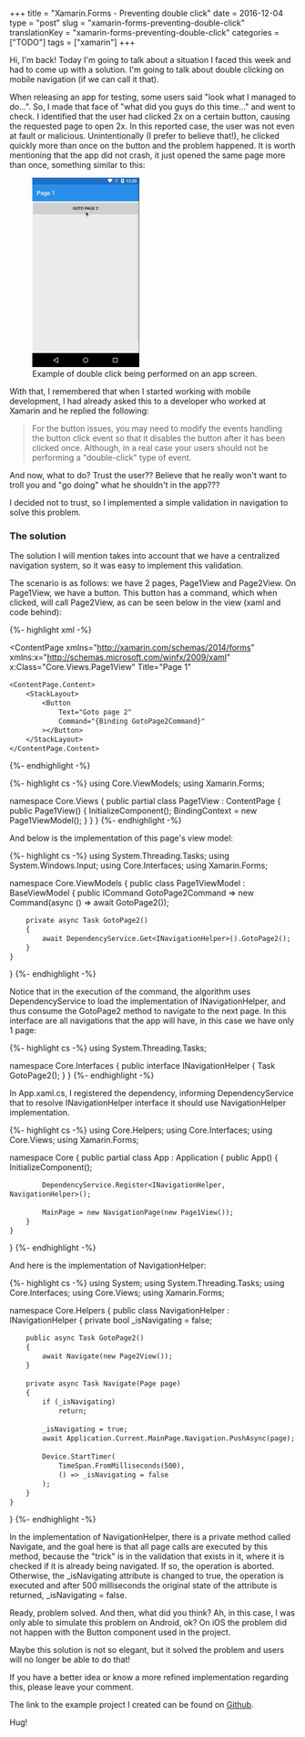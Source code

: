 +++
title = "Xamarin.Forms - Preventing double click"
date = 2016-12-04
type = "post"
slug = "xamarin-forms-preventing-double-click"
translationKey = "xamarin-forms-preventing-double-click"
categories = ["TODO"]
tags = ["xamarin"]
+++

<p class="intro"><span class="dropcap">H</span>i, I'm back! Today I'm going to talk about a situation I faced this week and had to come up with a solution. I'm going to talk about double clicking on mobile navigation (if we can call it that).</p>

When releasing an app for testing, some users said "look what I managed to do...". So, I made that face of "what did you guys do this time..." and went to check. I identified that the user had clicked 2x on a certain button, causing the requested page to open 2x. In this reported case, the user was not even at fault or malicious. Unintentionally (I prefer to believe that!), he clicked quickly more than once on the button and the problem happened. It is worth mentioning that the app did not crash, it just opened the same page more than once, something similar to this:

<figure>
	<img src="/assets/img/duplo-clique-app-mobile.gif" alt="Example of double click being performed on an app screen."> 
	<figcaption>Example of double click being performed on an app screen.</figcaption>
</figure>

With that, I remembered that when I started working with mobile development, I had already asked this to a developer who worked at Xamarin and he replied the following:

<blockquote>For the button issues, you may need to modify the events handling the button click event so that it disables the button after it has been clicked once. Although, in a real case your users should not be performing a "double-click" type of event.</blockquote>

And now, what to do? Trust the user?? Believe that he really won't want to troll you and "go doing" what he shouldn't in the app???

I decided not to trust, so I implemented a simple validation in navigation to solve this problem.

### The solution

The solution I will mention takes into account that we have a centralized navigation system, so it was easy to implement this validation.

The scenario is as follows: we have 2 pages, Page1View and Page2View. On Page1View, we have a button. This button has a command, which when clicked, will call Page2View, as can be seen below in the view (xaml and code behind):

{%- highlight xml -%}
<?xml version="1.0" encoding="UTF-8"?>
<ContentPage 
    xmlns="http://xamarin.com/schemas/2014/forms" 
    xmlns:x="http://schemas.microsoft.com/winfx/2009/xaml" 
    x:Class="Core.Views.Page1View"
    Title="Page 1"
>
    <ContentPage.Content>
        <StackLayout>
            <Button
                Text="Goto page 2"
                Command="{Binding GotoPage2Command}"
            ></Button>
        </StackLayout>
    </ContentPage.Content>
</ContentPage>
{%- endhighlight -%}

{%- highlight cs -%}
using Core.ViewModels;
using Xamarin.Forms;

namespace Core.Views
{
    public partial class Page1View : ContentPage
    {
        public Page1View()
        {
            InitializeComponent();
            BindingContext = new Page1ViewModel();
        }
    }
}
{%- endhighlight -%}

And below is the implementation of this page's view model:

{%- highlight cs -%}
using System.Threading.Tasks;
using System.Windows.Input;
using Core.Interfaces;
using Xamarin.Forms;

namespace Core.ViewModels
{
    public class Page1ViewModel : BaseViewModel
    {
        public ICommand GotoPage2Command => new Command(async () => await GotoPage2());

        private async Task GotoPage2()
        {
            await DependencyService.Get<INavigationHelper>().GotoPage2();
        }
    }
}
{%- endhighlight -%}

Notice that in the execution of the command, the algorithm uses DependencyService to load the implementation of INavigationHelper, and thus consume the GotoPage2 method to navigate to the next page. In this interface are all navigations that the app will have, in this case we have only 1 page:

{%- highlight cs -%}
using System.Threading.Tasks;

namespace Core.Interfaces
{
    public interface INavigationHelper
    {
        Task GotoPage2();
    }
}
{%- endhighlight -%}

In App.xaml.cs, I registered the dependency, informing DependencyService that to resolve INavigationHelper interface it should use NavigationHelper implementation.

{%- highlight cs -%}
using Core.Helpers;
using Core.Interfaces;
using Core.Views;
using Xamarin.Forms;

namespace Core
{
    public partial class App : Application
    {
        public App()
        {
            InitializeComponent();

            DependencyService.Register<INavigationHelper, NavigationHelper>();

            MainPage = new NavigationPage(new Page1View());
        }
    }
}
{%- endhighlight -%}

And here is the implementation of NavigationHelper:

{%- highlight cs -%}
using System;
using System.Threading.Tasks;
using Core.Interfaces;
using Core.Views;
using Xamarin.Forms;

namespace Core.Helpers
{
    public class NavigationHelper : INavigationHelper
    {
        private bool _isNavigating = false;

        public async Task GotoPage2()
        {
            await Navigate(new Page2View());
        }

        private async Task Navigate(Page page)
        {
            if (_isNavigating)
                return;

            _isNavigating = true;
            await Application.Current.MainPage.Navigation.PushAsync(page);

            Device.StartTimer(
                TimeSpan.FromMilliseconds(500), 
                () => _isNavigating = false
            );
        }
    }
}
{%- endhighlight -%}

In the implementation of NavigationHelper, there is a private method called Navigate, and the goal here is that all page calls are executed by this method, because the "trick" is in the validation that exists in it, where it is checked if it is already being navigated. If so, the operation is aborted. Otherwise, the _isNavigating attribute is changed to true, the operation is executed and after 500 milliseconds the original state of the attribute is returned, _isNavigating = false.

Ready, problem solved. And then, what did you think? Ah, in this case, I was only able to simulate this problem on Android, ok? On iOS the problem did not happen with the Button component used in the project.

Maybe this solution is not so elegant, but it solved the problem and users will no longer be able to do that!

If you have a better idea or know a more refined implementation regarding this, please leave your comment.

The link to the example project I created can be found on [Github][project].

Hug!

[project]: https://github.com/ionixjunior/XFNavigation